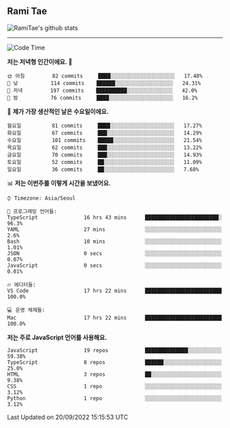 ## Rami Tae

![RamiTae's github stats](https://github-readme-stats.vercel.app/api?username=RamiTae&show_icons=true&theme=tokyonight)

---
<!--START_SECTION:waka-->
![Code Time](http://img.shields.io/badge/Code%20Time-379%20hrs%205%20mins-blue)

**저는 저녁형 인간이에요. 🦉** 

```text
🌞 아침         82 commits     ████░░░░░░░░░░░░░░░░░░░░░   17.48% 
🌆 낮　         114 commits    ██████░░░░░░░░░░░░░░░░░░░   24.31% 
🌃 저녁         197 commits    ██████████░░░░░░░░░░░░░░░   42.0% 
🌙 밤　         76 commits     ████░░░░░░░░░░░░░░░░░░░░░   16.2%

```
📅 **제가 가장 생산적인 날은 수요일이에요.** 

```text
월요일          81 commits     ████░░░░░░░░░░░░░░░░░░░░░   17.27% 
화요일          67 commits     ███░░░░░░░░░░░░░░░░░░░░░░   14.29% 
수요일          101 commits    █████░░░░░░░░░░░░░░░░░░░░   21.54% 
목요일          62 commits     ███░░░░░░░░░░░░░░░░░░░░░░   13.22% 
금요일          70 commits     ███░░░░░░░░░░░░░░░░░░░░░░   14.93% 
토요일          52 commits     ██░░░░░░░░░░░░░░░░░░░░░░░   11.09% 
일요일          36 commits     ██░░░░░░░░░░░░░░░░░░░░░░░   7.68%

```


📊 **저는 이번주를 이렇게 시간을 보냈어요.** 

```text
⌚︎ Timezone: Asia/Seoul

💬 프로그래밍 언어들: 
TypeScript               16 hrs 43 mins      ████████████████████████░   96.3% 
YAML                     27 mins             ░░░░░░░░░░░░░░░░░░░░░░░░░   2.6% 
Bash                     10 mins             ░░░░░░░░░░░░░░░░░░░░░░░░░   1.01% 
JSON                     0 secs              ░░░░░░░░░░░░░░░░░░░░░░░░░   0.07% 
JavaScript               0 secs              ░░░░░░░░░░░░░░░░░░░░░░░░░   0.01%

🔥 에디터들: 
VS Code                  17 hrs 22 mins      █████████████████████████   100.0%

💻 운영 체제들: 
Mac                      17 hrs 22 mins      █████████████████████████   100.0%

```

**저는 주로 JavaScript 언어를 사용해요.** 

```text
JavaScript               19 repos            ██████████████░░░░░░░░░░░   59.38% 
TypeScript               8 repos             ██████░░░░░░░░░░░░░░░░░░░   25.0% 
HTML                     3 repos             ██░░░░░░░░░░░░░░░░░░░░░░░   9.38% 
CSS                      1 repo              ░░░░░░░░░░░░░░░░░░░░░░░░░   3.12% 
Python                   1 repo              ░░░░░░░░░░░░░░░░░░░░░░░░░   3.12%

```



 Last Updated on 20/09/2022 15:15:53 UTC
<!--END_SECTION:waka-->
